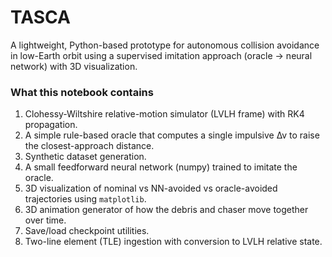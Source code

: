 # TASCA
A lightweight, Python-based prototype for autonomous collision avoidance in low-Earth orbit using a supervised imitation approach (oracle → neural network) with 3D visualization.

### What this notebook contains
1. Clohessy-Wiltshire relative-motion simulator (LVLH frame) with RK4 propagation.
2. A simple rule-based oracle that computes a single impulsive ∆v to raise the closest-approach distance.
3. Synthetic dataset generation.
4. A small feedforward neural network (numpy) trained to imitate the oracle.
5. 3D visualization of nominal vs NN-avoided vs oracle-avoided trajectories using `matplotlib`.
6. 3D animation generator of how the debris and chaser move together over time.
7. Save/load checkpoint utilities.
8. Two-line element (TLE) ingestion with conversion to LVLH relative state.

